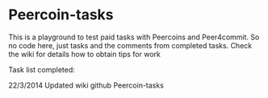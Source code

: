 Peercoin-tasks
==============

This is a playground to test paid tasks with Peercoins and Peer4commit. So no code here, just tasks and the comments from completed tasks. Check the wiki for details how to obtain tips for work

Task list completed:

22/3/2014 Updated wiki github Peercoin-tasks


